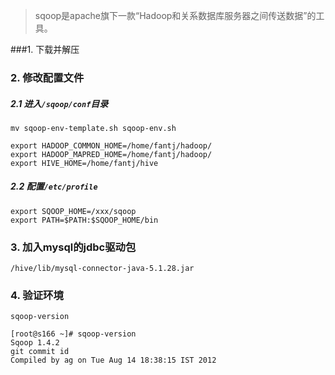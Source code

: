 >sqoop是apache旗下一款“Hadoop和关系数据库服务器之间传送数据”的工具。



###1. 下载并解压

### 2. 修改配置文件
##### 2.1 进入`/sqoop/conf`目录
`mv sqoop-env-template.sh sqoop-env.sh`
```
export HADOOP_COMMON_HOME=/home/fantj/hadoop/ 
export HADOOP_MAPRED_HOME=/home/fantj/hadoop/
export HIVE_HOME=/home/fantj/hive
```

##### 2.2 配置`/etc/profile`

```
export SQOOP_HOME=/xxx/sqoop
export PATH=$PATH:$SQOOP_HOME/bin
```
### 3. 加入mysql的jdbc驱动包
`/hive/lib/mysql-connector-java-5.1.28.jar`

### 4. 验证环境
`sqoop-version`
```
[root@s166 ~]# sqoop-version
Sqoop 1.4.2
git commit id 
Compiled by ag on Tue Aug 14 18:38:15 IST 2012

```
